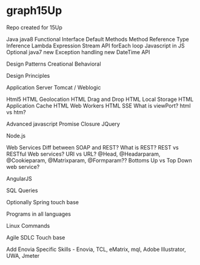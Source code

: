 # graph15Up
Repo created for 15Up


Java
	java8
		Functional Interface
		Default Methods
		Method Reference
		Type Inference
		Lambda Expression
		Stream API
		forEach loop
		Javascript in JS
		Optional
	java7
		new Exception handling
		new DateTime API
		
Design Patterns
	Creational
	Behavioral
	

Design Principles

Application Server Tomcat / Weblogic

Html5	HTML Geolocation	HTML Drag and Drop
	HTML Local Storage
	HTML Application Cache
	HTML Web Workers
	HTML SSE
	What is viewPort?
	html vs htm?

Advanced javascript
	Promise
	Closure
JQuery


Node.js


Web Services
	Diff between SOAP and REST?
	What is REST?
	REST vs RESTful Web services?
	URI vs URL?
	@Head, @Headarparam, @Cookieparam, @Matrixparam, @Formparam??
	Bottoms Up vs Top Down web service?
	

AngularJS

SQL Queries

Optionally Spring touch base

Programs in all languages

Linux Commands

Agile SDLC Touch base

Add Enovia Specific Skills - Enovia, TCL, eMatrix, mql, Adobe Illustrator, UWA, Jmeter


